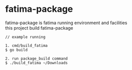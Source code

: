 # fatima-package #
fatima-package is fatima running environment and facilities<br>
this project build fatima-package

```shell
// example running

1. cmd/build_fatima
$ go build

2. run package_build command
$ ./build_fatima ~/Downloads
```